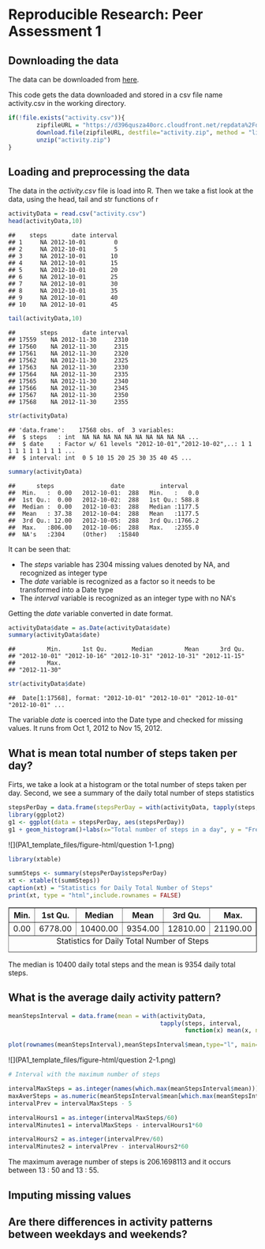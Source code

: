 # Reproducible Research: Peer Assessment 1




## Downloading the data

The data can be downloaded from [here](https://d396qusza40orc.cloudfront.net/repdata%2Fdata%2Factivity.zip).

This code gets the data downloaded and stored in a csv file name activity.csv in the working directory.


```r
if(!file.exists("activity.csv")){
        zipfileURL = "https://d396qusza40orc.cloudfront.net/repdata%2Fdata%2Factivity.zip"
        download.file(zipfileURL, destfile="activity.zip", method = "libcurl")
        unzip("activity.zip")
}
```


## Loading and preprocessing the data

The data in the *activity.csv* file is load into R. Then we take a fist look at the data, using the head, tail and str functions of r


```r
activityData = read.csv("activity.csv")
head(activityData,10)
```

```
##    steps       date interval
## 1     NA 2012-10-01        0
## 2     NA 2012-10-01        5
## 3     NA 2012-10-01       10
## 4     NA 2012-10-01       15
## 5     NA 2012-10-01       20
## 6     NA 2012-10-01       25
## 7     NA 2012-10-01       30
## 8     NA 2012-10-01       35
## 9     NA 2012-10-01       40
## 10    NA 2012-10-01       45
```

```r
tail(activityData,10)
```

```
##       steps       date interval
## 17559    NA 2012-11-30     2310
## 17560    NA 2012-11-30     2315
## 17561    NA 2012-11-30     2320
## 17562    NA 2012-11-30     2325
## 17563    NA 2012-11-30     2330
## 17564    NA 2012-11-30     2335
## 17565    NA 2012-11-30     2340
## 17566    NA 2012-11-30     2345
## 17567    NA 2012-11-30     2350
## 17568    NA 2012-11-30     2355
```

```r
str(activityData)
```

```
## 'data.frame':	17568 obs. of  3 variables:
##  $ steps   : int  NA NA NA NA NA NA NA NA NA NA ...
##  $ date    : Factor w/ 61 levels "2012-10-01","2012-10-02",..: 1 1 1 1 1 1 1 1 1 1 ...
##  $ interval: int  0 5 10 15 20 25 30 35 40 45 ...
```

```r
summary(activityData)
```

```
##      steps                date          interval     
##  Min.   :  0.00   2012-10-01:  288   Min.   :   0.0  
##  1st Qu.:  0.00   2012-10-02:  288   1st Qu.: 588.8  
##  Median :  0.00   2012-10-03:  288   Median :1177.5  
##  Mean   : 37.38   2012-10-04:  288   Mean   :1177.5  
##  3rd Qu.: 12.00   2012-10-05:  288   3rd Qu.:1766.2  
##  Max.   :806.00   2012-10-06:  288   Max.   :2355.0  
##  NA's   :2304     (Other)   :15840
```
 
 
It can be seen that:
- The *steps* variable has 2304 missing values denoted by NA, and recognized as integer type 
- The *date* variable is recognized as a factor so it needs to be transformed into a Date type
- The *interval* variable is recognized as an integer type with no NA's
 
 Getting the *date* variable converted in date format.
 

```r
activityData$date = as.Date(activityData$date) 
summary(activityData$date)
```

```
##         Min.      1st Qu.       Median         Mean      3rd Qu. 
## "2012-10-01" "2012-10-16" "2012-10-31" "2012-10-31" "2012-11-15" 
##         Max. 
## "2012-11-30"
```

```r
str(activityData$date)
```

```
##  Date[1:17568], format: "2012-10-01" "2012-10-01" "2012-10-01" "2012-10-01" ...
```
 
The variable *date* is coerced into the Date type and checked for missing values.  It runs from Oct 1, 2012 to Nov 15, 2012.

## What is mean total number of steps taken per day?

Firts, we take a look at a histogram or the total number of steps taken per day.
Second, we see a summary of the daily total number of steps statistics 


```r
stepsPerDay = data.frame(stepsPerDay = with(activityData, tapply(steps, date, function(x) sum(x, na.rm= TRUE))))
library(ggplot2)
g1 <- ggplot(data = stepsPerDay, aes(stepsPerDay))
g1 + geom_histogram()+labs(x="Total number of steps in a day", y = "Frequency", title = "Histogram")
```

![](PA1_template_files/figure-html/question 1-1.png) 

```r
library(xtable)

summSteps <- summary(stepsPerDay$stepsPerDay)
xt <- xtable(t(summSteps))
caption(xt) = "Statistics for Daily Total Number of Steps"
print(xt, type = "html",include.rownames = FALSE)
```

<!-- html table generated in R 3.2.0 by xtable 1.7-4 package -->
<!-- Wed Jun 10 13:50:18 2015 -->
<table border=1>
<caption align="bottom"> Statistics for Daily Total Number of Steps </caption>
<tr> <th> Min. </th> <th> 1st Qu. </th> <th> Median </th> <th> Mean </th> <th> 3rd Qu. </th> <th> Max. </th>  </tr>
  <tr> <td align="right"> 0.00 </td> <td align="right"> 6778.00 </td> <td align="right"> 10400.00 </td> <td align="right"> 9354.00 </td> <td align="right"> 12810.00 </td> <td align="right"> 21190.00 </td> </tr>
   </table>

The median is 10400 daily total steps and the mean is 9354 daily total steps. 



## What is the average daily activity pattern?


```r
meanStepsInterval = data.frame(mean = with(activityData, 
                                           tapply(steps, interval, 
                                                  function(x) mean(x, na.rm = TRUE))))

plot(rownames(meanStepsInterval),meanStepsInterval$mean,type="l", main="Average Number of Daily Steps per 5-minute Interval", xlab = "5-minute Interval", ylab="" )
```

![](PA1_template_files/figure-html/question 2-1.png) 


```r
# Interval with the maximum number of steps

intervalMaxSteps = as.integer(names(which.max(meanStepsInterval$mean)))
maxAverSteps = as.numeric(meanStepsInterval$mean[which.max(meanStepsInterval$mean)])
intervalPrev = intervalMaxSteps - 5

intervalHours1 = as.integer(intervalMaxSteps/60)
intervalMinutes1 = intervalMaxSteps - intervalHours1*60

intervalHours2 = as.integer(intervalPrev/60)
intervalMinutes2 = intervalPrev - intervalHours2*60
```

The maximum average number of steps is 206.1698113 and it occurs between  13 : 50 and 13 : 55.

## Imputing missing values



## Are there differences in activity patterns between weekdays and weekends?
